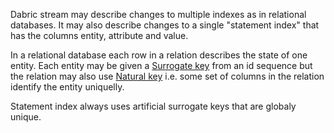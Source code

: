 Dabric stream may describe changes to multiple indexes as in relational databases. It may also describe changes to a single "statement index" that has the columns entity, attribute and value.

In a relational database each row in a relation describes the state of one entity. Each entity may be given a [Surrogate key](https://en.wikipedia.org/wiki/Surrogate_key) from an id sequence but the relation may also use [Natural key](https://en.wikipedia.org/wiki/Natural_key) i.e. some set of columns in the relation identify the entity uniquelly.

Statement index always uses artificial surrogate keys that are globaly unique.

